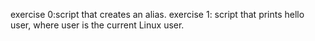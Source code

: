 exercise 0:script that creates an alias.
exercise 1: script that prints hello user, where user is the current Linux user.
